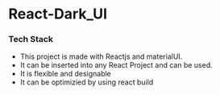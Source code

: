 # React-Dark_UI

### Tech Stack
- This project is made with Reactjs and materialUI.
- It can be inserted into any React Project and can be used.
- It is flexible and designable
- It can be optimizied by using react build
 
